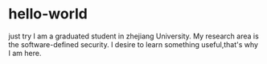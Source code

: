 # hello-world
just try
I am a graduated student in zhejiang University.
My research area is the software-defined security.
I desire to learn something useful,that's why I am here.
